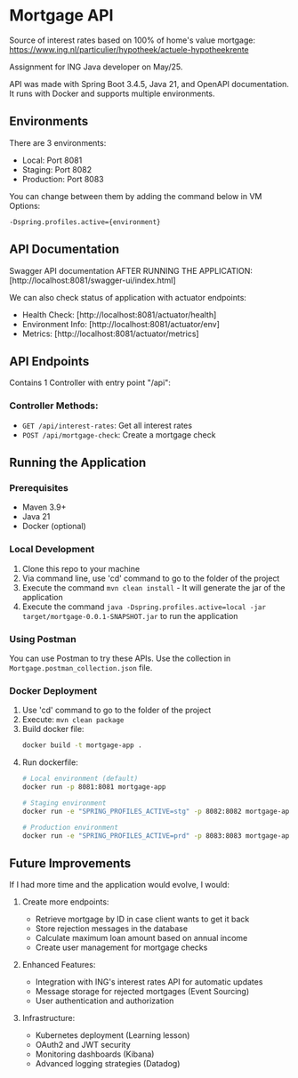 # Mortgage API

Source of interest rates based on 100% of home's value mortgage: https://www.ing.nl/particulier/hypotheek/actuele-hypotheekrente

Assignment for ING Java developer on May/25.

API was made with Spring Boot 3.4.5, Java 21, and OpenAPI documentation.
It runs with Docker and supports multiple environments.

## Environments
There are 3 environments:
- Local: Port 8081
- Staging: Port 8082
- Production: Port 8083

You can change between them by adding the command below in VM Options:
```
-Dspring.profiles.active={environment}
```

## API Documentation
Swagger API documentation AFTER RUNNING THE APPLICATION:
[http://localhost:8081/swagger-ui/index.html]

We can also check status of application with actuator endpoints:
- Health Check: [http://localhost:8081/actuator/health]
- Environment Info: [http://localhost:8081/actuator/env]
- Metrics: [http://localhost:8081/actuator/metrics]

## API Endpoints
Contains 1 Controller with entry point "/api":

### Controller Methods:
- `GET /api/interest-rates`: Get all interest rates
- `POST /api/mortgage-check`: Create a mortgage check

## Running the Application

### Prerequisites
- Maven 3.9+
- Java 21
- Docker (optional)

### Local Development
1. Clone this repo to your machine
2. Via command line, use 'cd' command to go to the folder of the project
3. Execute the command `mvn clean install` - It will generate the jar of the application
4. Execute the command `java -Dspring.profiles.active=local -jar target/mortgage-0.0.1-SNAPSHOT.jar` to run the application

### Using Postman
You can use Postman to try these APIs. Use the collection in `Mortgage.postman_collection.json` file.

### Docker Deployment
1. Use 'cd' command to go to the folder of the project
2. Execute: `mvn clean package`
3. Build docker file:
   ```bash
   docker build -t mortgage-app .
   ```
4. Run dockerfile:
   ```bash
   # Local environment (default)
   docker run -p 8081:8081 mortgage-app

   # Staging environment
   docker run -e "SPRING_PROFILES_ACTIVE=stg" -p 8082:8082 mortgage-api

   # Production environment
   docker run -e "SPRING_PROFILES_ACTIVE=prd" -p 8083:8083 mortgage-api
   ```

## Future Improvements
If I had more time and the application would evolve, I would:
1. Create more endpoints:
   - Retrieve mortgage by ID in case client wants to get it back
   - Store rejection messages in the database
   - Calculate maximum loan amount based on annual income
   - Create user management for mortgage checks

2. Enhanced Features:
   - Integration with ING's interest rates API for automatic updates
   - Message storage for rejected mortgages (Event Sourcing)
   - User authentication and authorization

3. Infrastructure:
   - Kubernetes deployment (Learning lesson)
   - OAuth2 and JWT security
   - Monitoring dashboards (Kibana)
   - Advanced logging strategies (Datadog)
